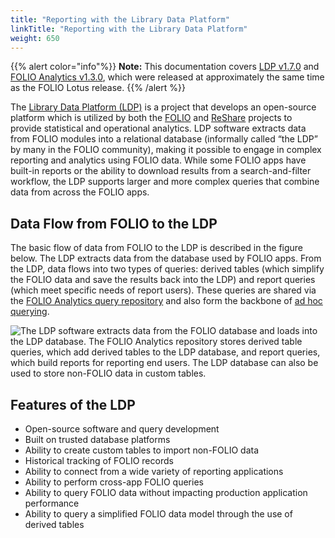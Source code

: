 ```yaml
---
title: "Reporting with the Library Data Platform"
linkTitle: "Reporting with the Library Data Platform"
weight: 650
---
```


{{% alert color="info"%}}
<b>Note:</b> This documentation covers [LDP v1.7.0](https://github.com/library-data-platform/ldp/tree/1.7.0) and [FOLIO Analytics v1.3.0](https://github.com/folio-org/folio-analytics/tree/v1.3.0), which were released at approximately the same time as the FOLIO Lotus release.
{{% /alert %}}

The [Library Data Platform (LDP)](library-data-platform) is a project that develops an open-source platform which is utilized by both the [FOLIO](http://folio.org/) and [ReShare](https://projectreshare.org/) projects to provide statistical and operational analytics. LDP software extracts data from FOLIO modules into a relational database (informally called “the LDP” by many in the FOLIO community), making it possible to engage in complex reporting and analytics using FOLIO data. While some FOLIO apps have built-in reports or the ability to download results from a search-and-filter workflow, the LDP supports larger and more complex queries that combine data from across the FOLIO apps.

## Data Flow from FOLIO to the LDP

The basic flow of data from FOLIO to the LDP is described in the figure below. The LDP extracts data from the database used by FOLIO apps. From the LDP, data flows into two types of queries: derived tables (which simplify the FOLIO data and save the results back into the LDP) and report queries (which meet specific needs of report users). These queries are shared via the [FOLIO Analytics query repository](folio-analytics) and also form the backbone of [ad hoc querying](folio-analytics/#ad-hoc-querying-using-ldp-tables).

![The LDP software extracts data from the FOLIO database and loads into the LDP database. The FOLIO Analytics repository stores derived table queries, which add derived tables to the LDP database, and report queries, which build reports for reporting end users. The LDP database can also be used to store non-FOLIO data in custom tables.](/img/FOLIOReportingDataflow.png)

## Features of the LDP

* Open-source software and query development
* Built on trusted database platforms
* Ability to create custom tables to import non-FOLIO data
* Historical tracking of FOLIO records
* Ability to connect from a wide variety of reporting applications
* Ability to perform cross-app FOLIO queries
* Ability to query FOLIO data without impacting production application performance
* Ability to query a simplified FOLIO data model through the use of derived tables
